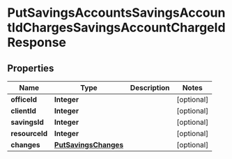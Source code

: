 
# PutSavingsAccountsSavingsAccountIdChargesSavingsAccountChargeIdResponse

## Properties
Name | Type | Description | Notes
------------ | ------------- | ------------- | -------------
**officeId** | **Integer** |  |  [optional]
**clientId** | **Integer** |  |  [optional]
**savingsId** | **Integer** |  |  [optional]
**resourceId** | **Integer** |  |  [optional]
**changes** | [**PutSavingsChanges**](PutSavingsChanges.md) |  |  [optional]



